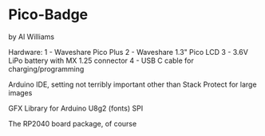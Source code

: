 Pico-Badge
===
by Al Williams 

Hardware:
1 - Waveshare Pico Plus
2 - Waveshare 1.3" Pico LCD
3 - 3.6V LiPo battery with MX 1.25 connector
4 - USB C cable for charging/programming

Arduino IDE, setting not terribly important other than Stack Protect for large images

GFX Library for Arduino
U8g2 (fonts)
SPI

The RP2040 board package, of course